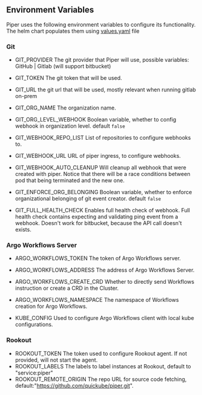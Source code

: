 ## Environment Variables

Piper uses the following environment variables to configure its functionality.
The helm chart populates them using [values.yaml](https://github.com/quickube/piper/tree/main/helm-chart/values.yaml) file

### Git

- GIT_PROVIDER
  The git provider that Piper will use, possible variables: GitHub | Gitlab (will support bitbucket)

- GIT_TOKEN
  The git token that will be used.

- GIT_URL
  the git url that will be used, mostly relevant when running gitlab on-prem

- GIT_ORG_NAME
  The organization name.

- GIT_ORG_LEVEL_WEBHOOK
  Boolean variable, whether to config webhook in organization level. default `false`

- GIT_WEBHOOK_REPO_LIST
  List of repositories to configure webhooks to.

- GIT_WEBHOOK_URL
  URL of piper ingress, to configure webhooks.

- GIT_WEBHOOK_AUTO_CLEANUP
  Will cleanup all webhook that were created with piper.
  Notice that there will be a race conditions between pod that being terminated and the new one.

- GIT_ENFORCE_ORG_BELONGING
  Boolean variable, whether to enforce organizational belonging of git event creator. default `false`

- GIT_FULL_HEALTH_CHECK
  Enables full health check of webhook. Full health check contains expecting and validating ping event from a webhook.
  Doesn't work for bitbucket, because the API call doesn't exists.

### Argo Workflows Server

- ARGO_WORKFLOWS_TOKEN
  The token of Argo Workflows server.

- ARGO_WORKFLOWS_ADDRESS
  The address of Argo Workflows Server.
- ARGO_WORKFLOWS_CREATE_CRD
  Whether to directly send Workflows instruction or create a CRD in the Cluster.

- ARGO_WORKFLOWS_NAMESPACE
  The namespace of Workflows creation for Argo Workflows.

- KUBE_CONFIG
  Used to configure Argo Workflows client with local kube configurations.

### Rookout

- ROOKOUT_TOKEN
  The token used to configure Rookout agent. If not provided, will not start the agent.
- ROOKOUT_LABELS
  The labels to label instances at Rookout, default to "service:piper"
- ROOKOUT_REMOTE_ORIGIN
  The repo URL for source code fetching, default:"https://github.com/quickube/piper.git".
